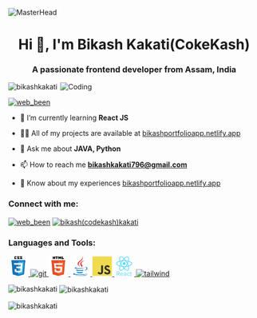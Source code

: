 ![MasterHead](https://cyfuture.com/blog/ojycekam/2019/12/custom-software-development.png)
<h1 align="center">Hi 👋, I'm Bikash Kakati(CokeKash)</h1>
<h3 align="center">A passionate frontend developer from Assam, India</h3>
<img align="right" alt="Coding" width="400" src="https://camo.githubusercontent.com/5ddf73ad3a205111cf8c686f687fc216c2946a75005718c8da5b837ad9de78c9/68747470733a2f2f7468756d62732e6766796361742e636f6d2f4576696c4e657874446576696c666973682d736d616c6c2e676966">

<p align="left"> <img src="https://komarev.com/ghpvc/?username=bikashkakati&label=Profile%20views&color=0e75b6&style=flat" alt="bikashkakati" /> </p>

<p align="left"> <a href="https://twitter.com/web_been" target="blank"><img src="https://img.shields.io/twitter/follow/web_been?logo=twitter&style=for-the-badge" alt="web_been" /></a> </p>

- 🌱 I’m currently learning **React JS**

- 👨‍💻 All of my projects are available at [bikashportfolioapp.netlify.app](bikashportfolioapp.netlify.app)

- 💬 Ask me about **JAVA, Python**

- 📫 How to reach me **bikashkakati796@gmail.com**

- 📄 Know about my experiences [bikashportfolioapp.netlify.app](bikashportfolioapp.netlify.app)

<h3 align="left">Connect with me:</h3>
<p align="left">
<a href="https://twitter.com/web_been" target="blank"><img align="center" src="https://raw.githubusercontent.com/rahuldkjain/github-profile-readme-generator/master/src/images/icons/Social/twitter.svg" alt="web_been" height="30" width="40" /></a>
<a href="https://linkedin.com/in/bikash(codekash)kakati" target="blank"><img align="center" src="https://raw.githubusercontent.com/rahuldkjain/github-profile-readme-generator/master/src/images/icons/Social/linked-in-alt.svg" alt="bikash(codekash)kakati" height="30" width="40" /></a>
</p>

<h3 align="left">Languages and Tools:</h3>
<p align="left"> <a href="https://www.w3schools.com/css/" target="_blank" rel="noreferrer"> <img src="https://raw.githubusercontent.com/devicons/devicon/master/icons/css3/css3-original-wordmark.svg" alt="css3" width="40" height="40"/> </a> <a href="https://git-scm.com/" target="_blank" rel="noreferrer"> <img src="https://www.vectorlogo.zone/logos/git-scm/git-scm-icon.svg" alt="git" width="40" height="40"/> </a> <a href="https://www.w3.org/html/" target="_blank" rel="noreferrer"> <img src="https://raw.githubusercontent.com/devicons/devicon/master/icons/html5/html5-original-wordmark.svg" alt="html5" width="40" height="40"/> </a> <a href="https://www.java.com" target="_blank" rel="noreferrer"> <img src="https://raw.githubusercontent.com/devicons/devicon/master/icons/java/java-original.svg" alt="java" width="40" height="40"/> </a> <a href="https://developer.mozilla.org/en-US/docs/Web/JavaScript" target="_blank" rel="noreferrer"> <img src="https://raw.githubusercontent.com/devicons/devicon/master/icons/javascript/javascript-original.svg" alt="javascript" width="40" height="40"/> </a> <a href="https://reactjs.org/" target="_blank" rel="noreferrer"> <img src="https://raw.githubusercontent.com/devicons/devicon/master/icons/react/react-original-wordmark.svg" alt="react" width="40" height="40"/> </a> <a href="https://tailwindcss.com/" target="_blank" rel="noreferrer"> <img src="https://www.vectorlogo.zone/logos/tailwindcss/tailwindcss-icon.svg" alt="tailwind" width="40" height="40"/> </a> </p>

<p><img align="left" src="https://github-readme-stats.vercel.app/api/top-langs?username=bikashkakati&show_icons=true&locale=en&layout=compact" alt="bikashkakati" /></p>

<p>&nbsp;<img align="center" src="https://github-readme-stats.vercel.app/api?username=bikashkakati&show_icons=true&locale=en" alt="bikashkakati" /></p>

<p><img align="center" src="https://github-readme-streak-stats.herokuapp.com/?user=bikashkakati&" alt="bikashkakati" /></p>

